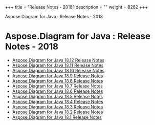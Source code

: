 +++
title = "Release Notes - 2018" 
description = "" 
weight = 8262 
+++

Aspose.Diagram for Java : Release Notes - 2018  

# Aspose.Diagram for Java : Release Notes - 2018


*   [Aspose.Diagram for Java 18.12 Release Notes](https://docs2.aspose.com/diagram/java/releasenotes/releasenotes-2018/aspose.diagram+for+java+18.12+release+notes)
*   [Aspose.Diagram for Java 18.11 Release Notes](https://docs2.aspose.com/diagram/java/releasenotes/releasenotes-2018/aspose.diagram+for+java+18.11+release+notes)
*   [Aspose.Diagram for Java 18.10 Release Notes](https://docs2.aspose.com/diagram/java/releasenotes/releasenotes-2018/aspose.diagram+for+java+18.10+release+notes)
*   [Aspose.Diagram for Java 18.9 Release Notes](https://docs2.aspose.com/diagram/java/releasenotes/releasenotes-2018/aspose.diagram+for+java+18.9+release+notes)
*   [Aspose.Diagram for Java 18.8 Release Notes](https://docs2.aspose.com/diagram/java/releasenotes/releasenotes-2018/aspose.diagram+for+java+18.8+release+notes)
*   [Aspose.Diagram for Java 18.7 Release Notes](https://docs2.aspose.com/diagram/java/releasenotes/releasenotes-2018/aspose.diagram+for+java+18.7+release+notes)
*   [Aspose.Diagram for Java 18.6 Release Notes](https://docs2.aspose.com/diagram/java/releasenotes/releasenotes-2018/aspose.diagram+for+java+18.6+release+notes)
*   [Aspose.Diagram for Java 18.5 Release Notes](https://docs2.aspose.com/diagram/java/releasenotes/releasenotes-2018/aspose.diagram+for+java+18.5+release+notes)
*   [Aspose.Diagram for Java 18.4 Release Notes](https://docs2.aspose.com/diagram/java/releasenotes/releasenotes-2018/aspose.diagram+for+java+18.4+release+notes)
*   [Aspose.Diagram for Java 18.3 Release Notes](https://docs2.aspose.com/diagram/java/releasenotes/releasenotes-2018/aspose.diagram+for+java+18.3+release+notes)
*   [Aspose.Diagram for Java 18.2 Release Notes](https://docs2.aspose.com/diagram/java/releasenotes/releasenotes-2018/aspose.diagram+for+java+18.2+release+notes)
*   [Aspose.Diagram for Java 18.1 Release Notes](https://docs2.aspose.com/diagram/java/releasenotes/releasenotes-2018/aspose.diagram+for+java+18.1+release+notes)

